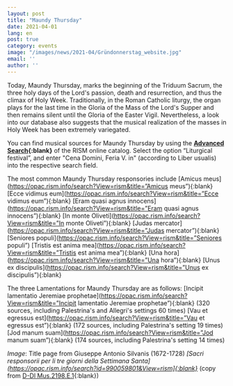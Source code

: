 ```yaml
---
layout: post
title: "Maundy Thursday"
date: 2021-04-01
lang: en
post: true
category: events
image: "/images/news/2021-04/Gründonnerstag_website.jpg"
email: ''
author: ''
---
```


Today, Maundy Thursday, marks the beginning of the Triduum Sacrum, the three holy days of the Lord's passion, death and resurrection, and thus the climax of Holy Week. Traditionally, in the Roman Catholic liturgy, the organ plays for the last time in the Gloria of the Mass of the Lord's Supper and then remains silent until the Gloria of the Easter Vigil. Nevertheless, a look into our database also suggests that the musical realization of the masses in Holy Week has been extremely variegated.

You can find musical sources for Maundy Thursday by using the **[Advanced Search](https://opac.rism.info/metaopac/start.do?View=rism&SearchType=2){:blank}** of the RISM online catalog. Select the option “Liturgical festival”, and enter "Cena Domini, Feria V. in" (according to Liber usualis) into the respective search field.

The most common Maundy Thursday responsories include
[Amicus meus](https://opac.rism.info/search?View=rism&title=”Amicus meus”){:blank}
[Ecce vidimus eum](https://opac.rism.info/search?View=rism&title=”Ecce vidimus eum”){:blank}
[Eram quasi agnus innocens](https://opac.rism.info/search?View=rism&title=”Eram quasi agnus innocens”){:blank}
[In monte Oliveti](https://opac.rism.info/search?View=rism&title=”In monte Oliveti”){:blank}
[Judas mercator](https://opac.rism.info/search?View=rism&title=”Judas mercator”){:blank}
[Seniores populi](https://opac.rism.info/search?View=rism&title=”Seniores populi”)
[Tristis est anima mea](https://opac.rism.info/search?View=rism&title=”Tristis est anima mea”){:blank}
[Una hora](https://opac.rism.info/search?View=rism&title=”Una hora”){:blank}
[Unus ex discipulis](https://opac.rism.info/search?View=rism&title=”Unus ex discipulis”){:blank}

The three Lamentations for Maundy Thursday are as follows:
[Incipit lamentatio Jeremiae prophetae](https://opac.rism.info/search?View=rism&title=”Incipit lamentatio Jeremiae prophetae”){:blank} (320 sources, including  Palestrina's and Allegri's settings 60 times) 
[Vau et egressus est](https://opac.rism.info/search?View=rism&title=”Vau et egressus est”){:blank} (172 sources, including Palestrina's setting 19 times) 
[Jod manum suam](https://opac.rism.info/search?View=rism&title=”Jod manum suam”){:blank} (174 sources, including Palestrina's setting 14 times) 

_Image_: Title page from Giuseppe Antonio Silvanis (1672-1728) _[Sacri responsorii per li tre giorni della Settimana Santa](https://opac.rism.info/search?id=990059801&View=rism]{:blank}_ (copy from [D-Dl Mus.2198.E.1](https://digital.slub-dresden.de/werkansicht/dlf/162074/1/){:blank})
